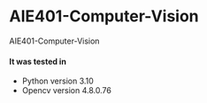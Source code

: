 # AIE401-Computer-Vision
AIE401-Computer-Vision


<h4>It was tested in</h4>

- Python version 3.10
- Opencv version 4.8.0.76
